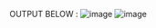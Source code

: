 OUTPUT BELOW : 
![image](https://github.com/user-attachments/assets/1fc2f286-54b8-4756-97d1-37b1f29dd4cf)
![image](https://github.com/user-attachments/assets/a5f3643f-f167-457d-8a02-7d77f9433fb5)

